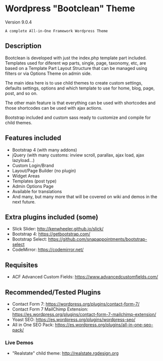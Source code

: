 # Wordpress "Bootclean" Theme

Version 9.0.4

```
A complete All-in-One Framework Wordpress Theme
```

## Description

Bootclean is developed with just the index.php template part included. Templates used for diferent wp parts, single, page, taxonomy, etc, are based on a Template Part Layout Structure that can be managed using filters or via Options Theme on admin side.

The main idea here is to use child themes to create custom settings, defaults settings, options and which template to use for home, blog, page, post, and so on.

The other main feature is that everything can be used with shortcodes and those shortcodes can be used with ajax actions.

Bootstrap included and custom sass ready to customize and compile for child themes.

## Features included

- Bootstrap 4 (with many addons)
- jQuery (with many customs: inview scroll, parallax, ajax load, ajax lazyload...)
- Custom Login/Brand
- Layout/Page Builder (no plugin)
- Widget Areas
- Templates (post type)
- Admin Options Page
- Available for translations
- And many, but many more that will be covered on wiki and demos in the next future.

## Extra plugins included (some)

- Slick Slider: http://kenwheeler.github.io/slick/
- Bootstrap 4: https://getbootstrap.com/
- Bootstrap Select: https://github.com/snapappointments/bootstrap-select
- CodeMirror: https://codemirror.net/

## Requisites 

- ACF Advanced Custom Fields: https://www.advancedcustomfields.com/

## Recommended/Tested Plugins

- Contact Form 7: https://wordpress.org/plugins/contact-form-7/
- Contact Form 7 MailChimp Extension: https://es.wordpress.org/plugins/contact-form-7-mailchimp-extension/
- Yoast SEO: https://es.wordpress.org/plugins/wordpress-seo/
- All in One SEO Pack: https://es.wordpress.org/plugins/all-in-one-seo-pack/

### Live Demos

- "Realstate" child theme: http://realstate.rgdesign.org